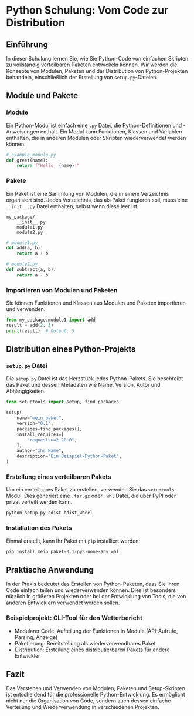 
# Python Schulung: Vom Code zur Distribution

## Einführung

In dieser Schulung lernen Sie, wie Sie Python-Code von einfachen Skripten zu vollständig verteilbaren Paketen entwickeln können. Wir werden die Konzepte von Modulen, Paketen und der Distribution von Python-Projekten behandeln, einschließlich der Erstellung von `setup.py`-Dateien.

## Module und Pakete

### Module

Ein Python-Modul ist einfach eine `.py` Datei, die Python-Definitionen und -Anweisungen enthält. Ein Modul kann Funktionen, Klassen und Variablen enthalten, die in anderen Modulen oder Skripten wiederverwendet werden können.

```python
# example_module.py
def greet(name):
    return f"Hello, {name}!"
```

### Pakete

Ein Paket ist eine Sammlung von Modulen, die in einem Verzeichnis organisiert sind. Jedes Verzeichnis, das als Paket fungieren soll, muss eine `__init__.py` Datei enthalten, selbst wenn diese leer ist.

```text
my_package/
    __init__.py
    module1.py
    module2.py
```

```python
# module1.py
def add(a, b):
    return a + b
```

```python
# module2.py
def subtract(a, b):
    return a - b
```

### Importieren von Modulen und Paketen

Sie können Funktionen und Klassen aus Modulen und Paketen importieren und verwenden.

```python
from my_package.module1 import add
result = add(2, 3)
print(result)  # Output: 5
```

## Distribution eines Python-Projekts

### `setup.py` Datei

Die `setup.py` Datei ist das Herzstück jedes Python-Pakets. Sie beschreibt das Paket und dessen Metadaten wie Name, Version, Autor und Abhängigkeiten.

```python
from setuptools import setup, find_packages

setup(
    name="mein_paket",
    version="0.1",
    packages=find_packages(),
    install_requires=[
        "requests>=2.20.0",
    ],
    author="Ihr Name",
    description="Ein Beispiel-Python-Paket",
)
```

### Erstellung eines verteilbaren Pakets

Um ein verteilbares Paket zu erstellen, verwenden Sie das `setuptools`-Modul. Dies generiert eine `.tar.gz` oder `.whl` Datei, die über PyPI oder privat verteilt werden kann.

```bash
python setup.py sdist bdist_wheel
```

### Installation des Pakets

Einmal erstellt, kann Ihr Paket mit `pip` installiert werden:

```bash
pip install mein_paket-0.1-py3-none-any.whl
```

## Praktische Anwendung

In der Praxis bedeutet das Erstellen von Python-Paketen, dass Sie Ihren Code einfach teilen und wiederverwenden können. Dies ist besonders nützlich in größeren Projekten oder bei der Entwicklung von Tools, die von anderen Entwicklern verwendet werden sollen.

### Beispielprojekt: CLI-Tool für den Wetterbericht

- Modularer Code: Aufteilung der Funktionen in Module (API-Aufrufe, Parsing, Anzeige)
- Paketierung: Bereitstellung als wiederverwendbares Paket
- Distribution: Erstellung eines distributierbaren Pakets für andere Entwickler

## Fazit

Das Verstehen und Verwenden von Modulen, Paketen und Setup-Skripten ist entscheidend für die professionelle Python-Entwicklung. Es ermöglicht nicht nur die Organisation von Code, sondern auch dessen einfache Verteilung und Wiederverwendung in verschiedenen Projekten.

